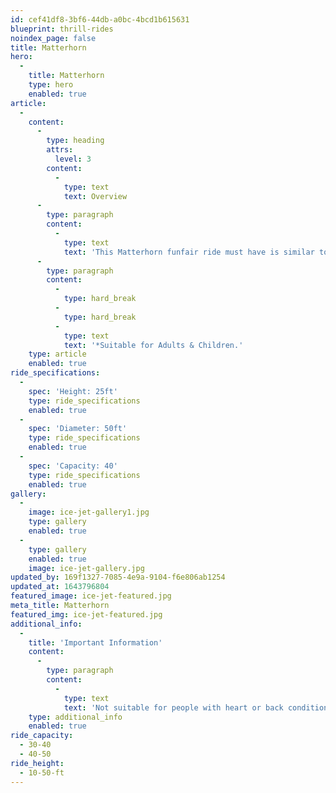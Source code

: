 ```yaml
---
id: cef41df8-3bf6-44db-a0bc-4bcd1b615631
blueprint: thrill-rides
noindex_page: false
title: Matterhorn
hero:
  -
    title: Matterhorn
    type: hero
    enabled: true
article:
  -
    content:
      -
        type: heading
        attrs:
          level: 3
        content:
          -
            type: text
            text: Overview
      -
        type: paragraph
        content:
          -
            type: text
            text: 'This Matterhorn funfair ride must have is similar to your classic Waltzer style ride, but rather than spinning around, the carriages are fixed in place and spin around over the hills. This is a fantastic ride for everyone to enjoy a bit of adrenaline, to be left rattled by the speeds it reaches.'
      -
        type: paragraph
        content:
          -
            type: hard_break
          -
            type: hard_break
          -
            type: text
            text: '*Suitable for Adults & Children.'
    type: article
    enabled: true
ride_specifications:
  -
    spec: 'Height: 25ft'
    type: ride_specifications
    enabled: true
  -
    spec: 'Diameter: 50ft'
    type: ride_specifications
    enabled: true
  -
    spec: 'Capacity: 40'
    type: ride_specifications
    enabled: true
gallery:
  -
    image: ice-jet-gallery1.jpg
    type: gallery
    enabled: true
  -
    type: gallery
    enabled: true
    image: ice-jet-gallery.jpg
updated_by: 169f1327-7085-4e9a-9104-f6e806ab1254
updated_at: 1643796804
featured_image: ice-jet-featured.jpg
meta_title: Matterhorn
featured_img: ice-jet-featured.jpg
additional_info:
  -
    title: 'Important Information'
    content:
      -
        type: paragraph
        content:
          -
            type: text
            text: 'Not suitable for people with heart or back conditions or of a nervous disposition should avoid riding. Other medical conditions that may preclude riding include pregnancy, recent surgery, broken bones, or neck problems.'
    type: additional_info
    enabled: true
ride_capacity:
  - 30-40
  - 40-50
ride_height:
  - 10-50-ft
---
```

